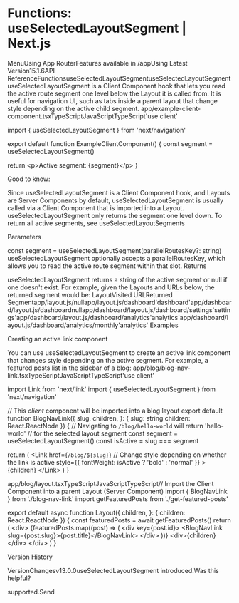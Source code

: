 # Functions: useSelectedLayoutSegment | Next.js

<p>MenuUsing App RouterFeatures available in /appUsing Latest Version15.1.6API ReferenceFunctionsuseSelectedLayoutSegmentuseSelectedLayoutSegmentuseSelectedLayoutSegment is a Client Component hook that lets you read the active route segment one level below the Layout it is called from.
It is useful for navigation UI, such as tabs inside a parent layout that change style depending on the active child segment.
app/example-client-component.tsxTypeScriptJavaScriptTypeScript'use client'</p>
<p>import { useSelectedLayoutSegment } from 'next/navigation'</p>
<p>export default function ExampleClientComponent() {
const segment = useSelectedLayoutSegment()</p>
<p>return &lt;p&gt;Active segment: {segment}&lt;/p&gt;
}</p>
<p>Good to know:</p>
<p>Since useSelectedLayoutSegment is a Client Component hook, and Layouts are Server Components by default, useSelectedLayoutSegment is usually called via a Client Component that is imported into a Layout.
useSelectedLayoutSegment only returns the segment one level down. To return all active segments, see useSelectedLayoutSegments</p>
<p>Parameters</p>
<p>const segment = useSelectedLayoutSegment(parallelRoutesKey?: string)
useSelectedLayoutSegment optionally accepts a parallelRoutesKey, which allows you to read the active route segment within that slot.
Returns</p>
<p>useSelectedLayoutSegment returns a string of the active segment or null if one doesn't exist.
For example, given the Layouts and URLs below, the returned segment would be:
LayoutVisited URLReturned Segmentapp/layout.js/nullapp/layout.js/dashboard'dashboard'app/dashboard/layout.js/dashboardnullapp/dashboard/layout.js/dashboard/settings'settings'app/dashboard/layout.js/dashboard/analytics'analytics'app/dashboard/layout.js/dashboard/analytics/monthly'analytics'
Examples</p>
<p>Creating an active link component</p>
<p>You can use useSelectedLayoutSegment to create an active link component that changes style depending on the active segment. For example, a featured posts list in the sidebar of a blog:
app/blog/blog-nav-link.tsxTypeScriptJavaScriptTypeScript'use client'</p>
<p>import Link from 'next/link'
import { useSelectedLayoutSegment } from 'next/navigation'</p>
<p>// This <em>client</em> component will be imported into a blog layout
export default function BlogNavLink({
slug,
children,
}: {
slug: string
children: React.ReactNode
}) {
// Navigating to <code>/blog/hello-world</code> will return 'hello-world'
// for the selected layout segment
const segment = useSelectedLayoutSegment()
const isActive = slug === segment</p>
<p>return (
&lt;Link
href={<code>/blog/${slug}</code>}
// Change style depending on whether the link is active
style={{ fontWeight: isActive ? 'bold' : 'normal' }}
&gt;
{children}
&lt;/Link&gt;
)
}</p>
<p>app/blog/layout.tsxTypeScriptJavaScriptTypeScript// Import the Client Component into a parent Layout (Server Component)
import { BlogNavLink } from './blog-nav-link'
import getFeaturedPosts from './get-featured-posts'</p>
<p>export default async function Layout({
children,
}: {
children: React.ReactNode
}) {
const featuredPosts = await getFeaturedPosts()
return (
&lt;div&gt;
{featuredPosts.map((post) =&gt; (
&lt;div key={post.id}&gt;
&lt;BlogNavLink slug={post.slug}&gt;{post.title}&lt;/BlogNavLink&gt;
&lt;/div&gt;
))}
&lt;div&gt;{children}&lt;/div&gt;
&lt;/div&gt;
)
}</p>
<p>Version History</p>
<p>VersionChangesv13.0.0useSelectedLayoutSegment introduced.Was this helpful?</p>
<p>supported.Send</p>
